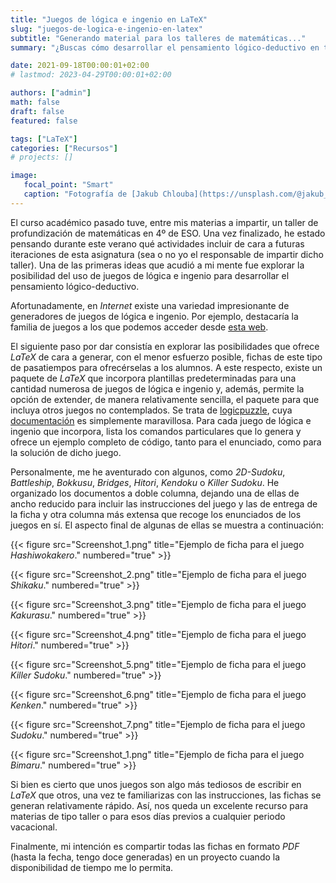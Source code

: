 ```yaml
---
title: "Juegos de lógica e ingenio en LaTeX"
slug: "juegos-de-logica-e-ingenio-en-latex"
subtitle: "Generando material para los talleres de matemáticas..."
summary: "¿Buscas cómo desarrollar el pensamiento lógico-deductivo en tu alumnado? ¿Qué te parecería conseguirlo a través de clásicos pasatiempos? ¿Y si, además, puedes hacerlo fácilmente empleando LaTeX?"

date: 2021-09-18T00:00:01+02:00
# lastmod: 2023-04-29T00:00:01+02:00

authors: ["admin"]
math: false
draft: false
featured: false

tags: ["LaTeX"]
categories: ["Recursos"]
# projects: []

image:
   focal_point: "Smart"
   caption: "Fotografía de [Jakub Chlouba](https://unsplash.com/@jakub_chlouba), disponible en [Unsplash](https://unsplash.com/photos/8REfDmu_bFE)."
---
```


El curso académico pasado tuve, entre mis materias a impartir, un taller de profundización de matemáticas en 4º de ESO. Una vez finalizado, he estado pensando durante este verano qué actividades incluir de cara a futuras iteraciones de esta asignatura (sea o no yo el responsable de impartir dicho taller). Una de las primeras ideas que acudió a mi mente fue explorar la posibilidad del uso de juegos de lógica e ingenio para desarrollar el pensamiento lógico-deductivo.

Afortunadamente, en *Internet* existe una variedad impresionante de generadores de juegos de lógica e ingenio. Por ejemplo, destacaría la familia de juegos a los que podemos acceder desde [esta web](https://es.puzzle-bridges.com/). 

El siguiente paso por dar consistía en explorar las posibilidades que ofrece *LaTeX* de cara a generar, con el menor esfuerzo posible, fichas de este tipo de pasatiempos para ofrecérselas a los alumnos. A este respecto, existe un paquete de *LaTeX* que incorpora plantillas predeterminadas para una cantidad numerosa de juegos de lógica e ingenio y, además, permite la opción de extender, de manera relativamente sencilla, el paquete para que incluya otros juegos no contemplados. Se trata de [logicpuzzle](https://www.ctan.org/pkg/logicpuzzle), cuya [documentación](https://osl.ugr.es/CTAN/graphics/pgf/contrib/logicpuzzle/logicpuzzle.pdf) es simplemente maravillosa. Para cada juego de lógica e ingenio que incorpora, lista los comandos particulares que lo genera y ofrece un ejemplo completo de código, tanto para el enunciado, como para la solución de dicho juego.

Personalmente, me he aventurado con algunos, como *2D-Sudoku*, *Battleship*, *Bokkusu*, *Bridges*, *Hitori*, *Kendoku* o *Killer Sudoku*. He organizado los documentos a doble columna, dejando una de ellas de ancho reducido para incluir las instrucciones del juego y las de entrega de la ficha y otra columna más extensa que recoge los enunciados de los juegos en sí. El aspecto final de algunas de ellas se muestra a continuación:

{{< figure src="Screenshot_1.png" title="Ejemplo de ficha para el juego *Hashiwokakero*." numbered="true" >}}

{{< figure src="Screenshot_2.png" title="Ejemplo de ficha para el juego *Shikaku*." numbered="true" >}}

{{< figure src="Screenshot_3.png" title="Ejemplo de ficha para el juego *Kakurasu*." numbered="true" >}}

{{< figure src="Screenshot_4.png" title="Ejemplo de ficha para el juego *Hitori*." numbered="true" >}}

{{< figure src="Screenshot_5.png" title="Ejemplo de ficha para el juego *Killer Sudoku*." numbered="true" >}}

{{< figure src="Screenshot_6.png" title="Ejemplo de ficha para el juego *Kenken*." numbered="true" >}}

{{< figure src="Screenshot_7.png" title="Ejemplo de ficha para el juego *Sudoku*." numbered="true" >}}

{{< figure src="Screenshot_1.png" title="Ejemplo de ficha para el juego *Bimaru*." numbered="true" >}}

Si bien es cierto que unos juegos son algo más tediosos de escribir en *LaTeX* que otros, una vez te familiarizas con las instrucciones, las fichas se generan relativamente rápido. Así, nos queda un excelente recurso para materias de tipo taller o para esos días previos a cualquier periodo vacacional.

Finalmente, mi intención es compartir todas las fichas en formato *PDF* (hasta la fecha, tengo doce generadas) en un proyecto cuando la disponibilidad de tiempo me lo permita.
